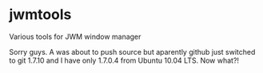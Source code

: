 jwmtools
========

Various tools for JWM window manager

Sorry guys. A was about to push source but aparently github just switched 
to git 1.7.10 and I have only 1.7.0.4 from Ubuntu 10.04 LTS. Now what?!
